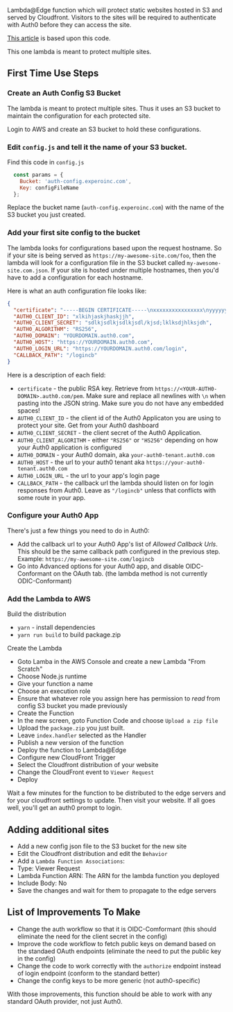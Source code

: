 Lambda@Edge function which will protect static websites hosted in S3 and served by Cloudfront.  Visitors to the sites
will be required to authenticate with Auth0 before they can access the site.

[This article](https://www.experoinc.com/post/serverless-authentication) is based upon this code.

This one lambda is meant to protect multiple sites.

## First Time Use Steps

### Create an Auth Config S3 Bucket

The lambda is meant to protect multiple sites.  Thus it uses an S3 bucket to maintain the configuration for each
protected site.

Login to AWS and create an S3 bucket to hold these configurations.

### Edit `config.js` and tell it the name of your S3 bucket.

Find this code in `config.js`

```javascript
  const params = {
    Bucket: 'auth-config.experoinc.com',
    Key: configFileName
  };
```

Replace the bucket name (`auth-config.experoinc.com`) with the name of the S3 bucket you just created.

### Add your first site config to the bucket

The lambda looks for configurations based upon the request hostname.  So if your site is being served as
`https://my-awesome-site.com/foo`, then the lambda will look for a configuration file in the S3 bucket
called `my-awesome-site.com.json`.  If your site is hosted under multiple hostnames, then you'd have to add
a configuration for each hostname.

Here is what an auth configuration file looks like:

```json
{
  "certificate": "-----BEGIN CERTIFICATE-----\nxxxxxxxxxxxxxxxx\nyyyyyyyyyyyyyyy\nxxxxxxxxx\nyyyyyyyyyyyy\nxxxxxxx\nyyyyyy\nxxxxxx\nyyyyyyy\nxxxxxx\nyyyyyy8kTow==\n-----END CERTIFICATE-----",
  "AUTH0_CLIENT_ID": "xlkihjaskjhaskjjh",
  "AUTH0_CLIENT_SECRET": "sdlkjsdlkjsdlkjsdl/kjsd;lklksdjhlksjdh",
  "AUTH0_ALGORITHM": "RS256",
  "AUTH0_DOMAIN": "YOURDOMAIN.auth0.com",
  "AUTH0_HOST": "https://YOURDOMAIN.auth0.com",
  "AUTH0_LOGIN_URL": "https://YOURDOMAIN.auth0.com/login",
  "CALLBACK_PATH": "/logincb"
}
```

Here is a description of each field:

* `certificate` - the public RSA key.  Retrieve from `https://<YOUR-AUTH0-DOMAIN>.auth0.com/pem`.  Make sure and replace all newlines with `\n` when pasting into the JSON string.  Make sure you do not have any embedded spaces!
* `AUTH0_CLIENT_ID` - the client id of the Auth0 Applicaton you are using to protect your site.  Get from your Auth0 dashboard
* `AUTH0_CLIENT_SECRET` - the client secret of the Auth0 Application.
* `AUTH0_CLIENT_ALGORITHM` - either `"RS256"` or `"HS256"` depending on how your Auth0 application is configured
* `AUTH0_DOMAIN` - your Auth0 domain, aka `your-auth0-tenant.auth0.com`
* `AUTH0_HOST` - the url to your auth0 tenant aka `https://your-auth0-tenant.auth0.com`
* `AUTH0_LOGIN_URL` - the url to your app's login page
* `CALLBACK_PATH` - the callback url the lambda should listen on for login responses from Auth0.  Leave as `"/logincb"` unless that conflicts with some route in your app.

### Configure your Auth0 App

There's just a few things you need to do in Auth0:

* Add the callback url to your Auth0 App's list of *Allowed Callback Urls*.  This should be the same callback path configured in the previous step.  Example: `https://my-awesome-site.com/logincb`
* Go into Advanced options for your Auth0 app, and disable OIDC-Conformant on the OAuth tab.  (the lambda method is not currently ODIC-Conformant)


### Add the Lambda to AWS

Build the distribution
* `yarn` - install dependencies
* `yarn run build` to build package.zip

Create the Lambda

* Goto Lamba in the AWS Console and create a new Lambda "From Scratch"
* Choose Node.js runtime
* Give your function a name
* Choose an execution role
* Ensure that whatever role you assign here has permission to *read* from config S3 bucket you made previously
* Create the Function
* In the new screen, goto Function Code and choose `Upload a zip file`
* Upload the `package.zip` you just built.
* Leave `index.handler` selected as the Handler
* Publish a new version of the function
* Deploy the function to Lambda@Edge
* Configure new CloudFront Trigger
* Select the Cloudfront distribution of your website
* Change the CloudFront event to `Viewer Request`
* Deploy

Wait a few minutes for the function to be distributed to the edge servers and for your cloudfront settings to update.  Then visit your website.  If all goes well, you'll get an auth0 prompt to login.

## Adding additional sites

* Add a new config json file to the S3 bucket for the new site
* Edit the Cloudfront distribution and edit the `Behavior`
* Add a `Lambda Function Associations`:
* Type: Viewer Request
* Lambda Function ARN: The ARN for the lambda function you deployed
* Include Body: No
* Save the changes and wait for them to propagate to the edge servers


## List of Improvements To Make

* Change the auth workflow so that it is OIDC-Comformant (this should eliminate the need for the client secret in the config)
* Improve the code workflow to fetch public keys on demand based on the standaed OAuth endpoints (eliminate the need to put the public key in the config)
* Change the code to work correctly with the `authorize` endpoint instead of login endpoint (conform to the standard better)
* Change the config keys to be more generic (not auth0-specific)

With those improvements, this function should be able to work with any standard OAuth provider, not just Auth0.
